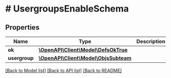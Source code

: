 # # UsergroupsEnableSchema

## Properties

Name | Type | Description | Notes
------------ | ------------- | ------------- | -------------
**ok** | [**\OpenAPI\Client\Model\DefsOkTrue**](DefsOkTrue.md) |  |
**usergroup** | [**\OpenAPI\Client\Model\ObjsSubteam**](ObjsSubteam.md) |  |

[[Back to Model list]](../../README.md#models) [[Back to API list]](../../README.md#endpoints) [[Back to README]](../../README.md)
